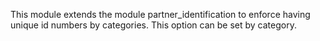 This module extends the module partner_identification to enforce having
unique id numbers by categories. This option can be set by category.
